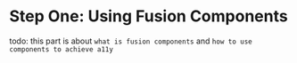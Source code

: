 # Step One: Using Fusion Components

todo: this part is about `what is fusion components` and `how to use components to achieve a11y`
